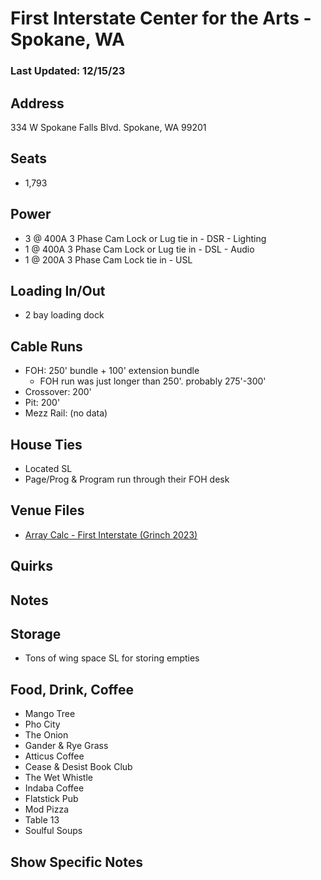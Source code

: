 # First Interstate Center for the Arts - Spokane, WA
### Last Updated: 12/15/23

## Address
334 W Spokane Falls Blvd.
Spokane, WA 99201

## Seats
* 1,793

## Power
* 3 @ 400A 3 Phase Cam Lock or Lug tie in - DSR - Lighting
* 1 @ 400A 3 Phase Cam Lock or Lug tie in - DSL - Audio
* 1 @ 200A 3 Phase Cam Lock tie in - USL


## Loading In/Out
* 2 bay loading dock


## Cable Runs
* FOH: 250' bundle + 100' extension bundle
	* FOH run was just longer than 250'. probably 275'-300'
* Crossover: 200'
* Pit: 200'
* Mezz Rail: (no data)

## House Ties
* Located SL
* Page/Prog & Program run through their FOH desk


## Venue Files
* [Array Calc - First Interstate (Grinch 2023)](array%20calc%20files/Grinch%202023%20-%20First%20Interstate%20-%20Spokane,%20WA.dbacv)


## Quirks


## Notes


## Storage
* Tons of wing space SL for storing empties


## Food, Drink, Coffee
* Mango Tree
* Pho City
* The Onion
* Gander & Rye Grass
* Atticus Coffee
* Cease & Desist Book Club
* The Wet Whistle
* Indaba Coffee
* Flatstick Pub
* Mod Pizza
* Table 13
* Soulful Soups


## Show Specific Notes